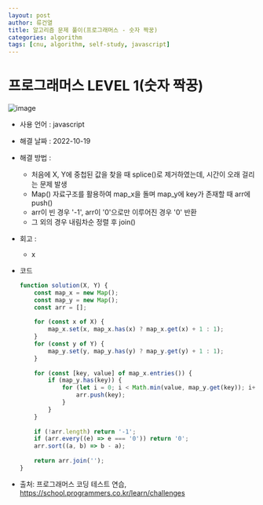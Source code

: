 ```yaml
---
layout: post
author: 류건열
title: 알고리즘 문제 풀이(프로그래머스 - 숫자 짝꿍)
categories: algorithm
tags: [cnu, algorithm, self-study, javascript]
---
```


# 프로그래머스 LEVEL 1(숫자 짝꿍)

  ![image](https://user-images.githubusercontent.com/34560965/196216691-3aedbda5-63d2-4fc4-a65e-58151ecb4658.png)

  - 사용 언어 : javascript

  - 해결 날짜 : 2022-10-19

  - 해결 방법 :
    - 처음에 X, Y에 중첩된 값을 찾을 때 splice()로 제거하였는데, 시간이 오래 걸리는 문제 발생
    - Map() 자료구조를 활용하여 map_x을 돌며 map_y에 key가 존재할 때 arr에 push()
    - arr이 빈 경우 '-1', arr이 '0'으로만 이루어진 경우 '0' 반환
    - 그 외의 경우 내림차순 정렬 후 join()

  - 회고 : 
    - x
  
  - 코드

    ```javascript
    function solution(X, Y) {
        const map_x = new Map();
        const map_y = new Map();
        const arr = [];
        
        for (const x of X) {
            map_x.set(x, map_x.has(x) ? map_x.get(x) + 1 : 1);
        }
        for (const y of Y) {
            map_y.set(y, map_y.has(y) ? map_y.get(y) + 1 : 1);
        }
        
        for (const [key, value] of map_x.entries()) {
            if (map_y.has(key)) {
                for (let i = 0; i < Math.min(value, map_y.get(key)); i++) {
                    arr.push(key);
                }
            }
        }
        
        if (!arr.length) return '-1';
        if (arr.every((e) => e === '0')) return '0';
        arr.sort((a, b) => b - a);
        
        return arr.join('');
    }
    ```
    
  - 출처: 프로그래머스 코딩 테스트 연습, https://school.programmers.co.kr/learn/challenges
